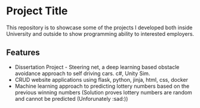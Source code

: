 # Project Title
This repository is to showcase some of the projects I developed both inside University and outside to show programming ability to interested employers. 

## Features
- Dissertation Project - Steering net, a deep learning based obstacle avoidance approach to self driving cars. c#, Unity Sim. 
- CRUD website applications using flask, python, jinja, html, css, docker
- Machine learning approach to predicting lottery numbers based on the previous winning numbers (Solution proves lottery numbers are random and cannot be predicted (Unforunately :sad:))

